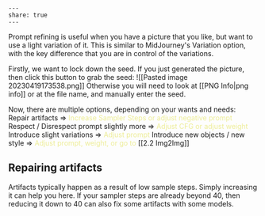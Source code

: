 ```
---  
share: true  
---  
```

Prompt refining is useful when you have a picture that you like, but want to use a light variation of it. This is similar to MidJourney's Variation option, with the key difference that you are in control of the variations. 

Firstly, we want to lock down the seed. 
If you just generated the picture, then click this button to grab the seed:
![[Pasted image 20230419173538.png]]
Otherwise you will need to look at [[PNG Info|png info]] or at the file name, and manually enter the seed. 

Now, there are multiple options, depending on your wants and needs:
Repair artifacts => <font color="EDED96">Increase Sampler Steps or adjust negative prompt</font>
Respect / Disrespect prompt slightly more => <font color="EDED96">Adjust CFG or adjust weight</font> 
Introduce slight variations => <font color="EDED96">Adjust prompt</font>
Introduce new objects / new style => <font color="EDED96">Adjust prompt, weight, or go to</font> [[2.2 Img2Img]]

## Repairing artifacts
Artifacts typically happen as a result of low sample steps. Simply increasing it can help you here. If your sampler steps are already beyond 40, then reducing it down to 40 can also fix some artifacts with some models. 